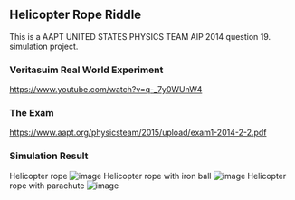 ## Helicopter Rope Riddle
This is a AAPT UNITED STATES PHYSICS TEAM AIP 2014 question 19. simulation project.

### Veritasuim Real World Experiment
https://www.youtube.com/watch?v=q-_7y0WUnW4

### The Exam
https://www.aapt.org/physicsteam/2015/upload/exam1-2014-2-2.pdf

### Simulation Result
Helicopter rope 
![image](https://github.com/Junluo1109/Vpython-Helicopter/blob/main/Helicopter.gif)
Helicopter rope with iron ball
![image](https://github.com/Junluo1109/Vpython-Helicopter/blob/main/Helicopter-ironball.gif)
Helicopter rope with parachute
![image](https://github.com/Junluo1109/Vpython-Helicopter/blob/main/Helicopter-parachute.gif)
